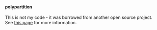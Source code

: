 #### polypartition

This is not my code - it was borrowed from another open source project. See
[this page](https://github.com/ivanfratric/polypartition) for more information.
